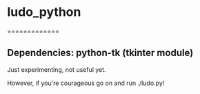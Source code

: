 # ludo_python
=============

Dependencies: python-tk (tkinter module)
-----

Just experimenting, not useful yet.

However, if you're courageous go on and run ./ludo.py!
